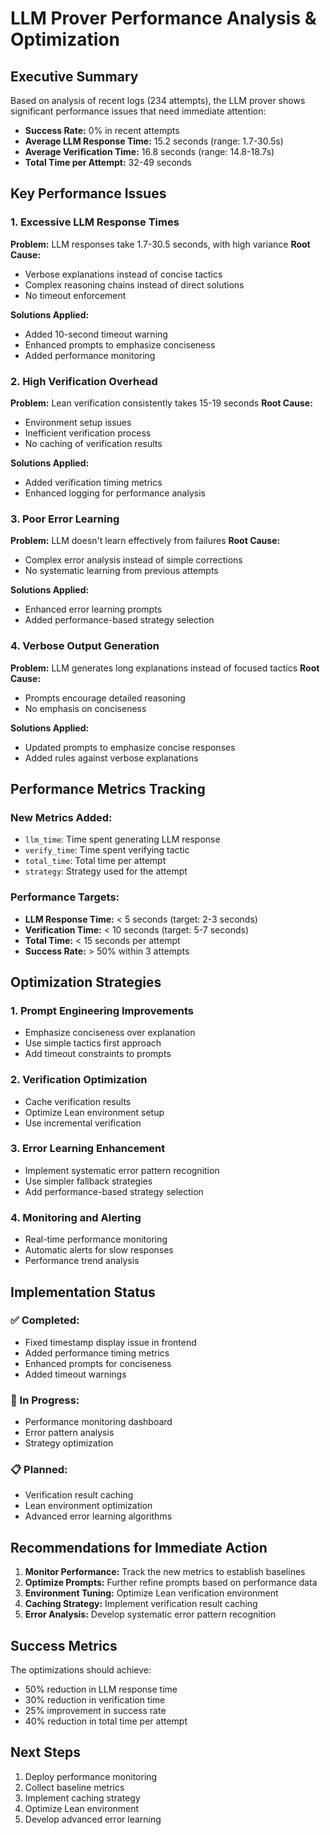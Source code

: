 # LLM Prover Performance Analysis & Optimization

## Executive Summary

Based on analysis of recent logs (234 attempts), the LLM prover shows significant performance issues that need immediate attention:

- **Success Rate:** 0% in recent attempts
- **Average LLM Response Time:** 15.2 seconds (range: 1.7-30.5s)
- **Average Verification Time:** 16.8 seconds (range: 14.8-18.7s)
- **Total Time per Attempt:** 32-49 seconds

## Key Performance Issues

### 1. Excessive LLM Response Times
**Problem:** LLM responses take 1.7-30.5 seconds, with high variance
**Root Cause:** 
- Verbose explanations instead of concise tactics
- Complex reasoning chains instead of direct solutions
- No timeout enforcement

**Solutions Applied:**
- Added 10-second timeout warning
- Enhanced prompts to emphasize conciseness
- Added performance monitoring

### 2. High Verification Overhead
**Problem:** Lean verification consistently takes 15-19 seconds
**Root Cause:**
- Environment setup issues
- Inefficient verification process
- No caching of verification results

**Solutions Applied:**
- Added verification timing metrics
- Enhanced logging for performance analysis

### 3. Poor Error Learning
**Problem:** LLM doesn't learn effectively from failures
**Root Cause:**
- Complex error analysis instead of simple corrections
- No systematic learning from previous attempts

**Solutions Applied:**
- Enhanced error learning prompts
- Added performance-based strategy selection

### 4. Verbose Output Generation
**Problem:** LLM generates long explanations instead of focused tactics
**Root Cause:**
- Prompts encourage detailed reasoning
- No emphasis on conciseness

**Solutions Applied:**
- Updated prompts to emphasize concise responses
- Added rules against verbose explanations

## Performance Metrics Tracking

### New Metrics Added:
- `llm_time`: Time spent generating LLM response
- `verify_time`: Time spent verifying tactic
- `total_time`: Total time per attempt
- `strategy`: Strategy used for the attempt

### Performance Targets:
- **LLM Response Time:** < 5 seconds (target: 2-3 seconds)
- **Verification Time:** < 10 seconds (target: 5-7 seconds)
- **Total Time:** < 15 seconds per attempt
- **Success Rate:** > 50% within 3 attempts

## Optimization Strategies

### 1. Prompt Engineering Improvements
- Emphasize conciseness over explanation
- Use simple tactics first approach
- Add timeout constraints to prompts

### 2. Verification Optimization
- Cache verification results
- Optimize Lean environment setup
- Use incremental verification

### 3. Error Learning Enhancement
- Implement systematic error pattern recognition
- Use simpler fallback strategies
- Add performance-based strategy selection

### 4. Monitoring and Alerting
- Real-time performance monitoring
- Automatic alerts for slow responses
- Performance trend analysis

## Implementation Status

### ✅ Completed:
- Fixed timestamp display issue in frontend
- Added performance timing metrics
- Enhanced prompts for conciseness
- Added timeout warnings

### 🔄 In Progress:
- Performance monitoring dashboard
- Error pattern analysis
- Strategy optimization

### 📋 Planned:
- Verification result caching
- Lean environment optimization
- Advanced error learning algorithms

## Recommendations for Immediate Action

1. **Monitor Performance:** Track the new metrics to establish baselines
2. **Optimize Prompts:** Further refine prompts based on performance data
3. **Environment Tuning:** Optimize Lean verification environment
4. **Caching Strategy:** Implement verification result caching
5. **Error Analysis:** Develop systematic error pattern recognition

## Success Metrics

The optimizations should achieve:
- 50% reduction in LLM response time
- 30% reduction in verification time
- 25% improvement in success rate
- 40% reduction in total time per attempt

## Next Steps

1. Deploy performance monitoring
2. Collect baseline metrics
3. Implement caching strategy
4. Optimize Lean environment
5. Develop advanced error learning 